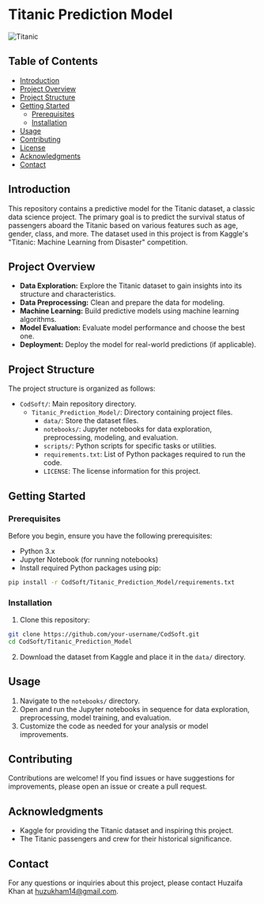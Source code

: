 # Titanic Prediction Model

![Titanic](https://upload.wikimedia.org/wikipedia/commons/thumb/f/fd/RMS_Titanic_3.jpg/300px-RMS_Titanic_3.jpg)

## Table of Contents

- [Introduction](#introduction)
- [Project Overview](#project-overview)
- [Project Structure](#project-structure)
- [Getting Started](#getting-started)
  - [Prerequisites](#prerequisites)
  - [Installation](#installation)
- [Usage](#usage)
- [Contributing](#contributing)
- [License](#license)
- [Acknowledgments](#acknowledgments)
- [Contact](#contact)

## Introduction

This repository contains a predictive model for the Titanic dataset, a classic data science project. The primary goal is to predict the survival status of passengers aboard the Titanic based on various features such as age, gender, class, and more. The dataset used in this project is from Kaggle's "Titanic: Machine Learning from Disaster" competition.

## Project Overview

- **Data Exploration:** Explore the Titanic dataset to gain insights into its structure and characteristics.
- **Data Preprocessing:** Clean and prepare the data for modeling.
- **Machine Learning:** Build predictive models using machine learning algorithms.
- **Model Evaluation:** Evaluate model performance and choose the best one.
- **Deployment:** Deploy the model for real-world predictions (if applicable).

## Project Structure

The project structure is organized as follows:

- `CodSoft/`: Main repository directory.
  - `Titanic_Prediction_Model/`: Directory containing project files.
    - `data/`: Store the dataset files.
    - `notebooks/`: Jupyter notebooks for data exploration, preprocessing, modeling, and evaluation.
    - `scripts/`: Python scripts for specific tasks or utilities.
    - `requirements.txt`: List of Python packages required to run the code.
    - `LICENSE`: The license information for this project.

## Getting Started

### Prerequisites

Before you begin, ensure you have the following prerequisites:

- Python 3.x
- Jupyter Notebook (for running notebooks)
- Install required Python packages using pip:

```bash
pip install -r CodSoft/Titanic_Prediction_Model/requirements.txt
```

### Installation

1. Clone this repository:

```bash
git clone https://github.com/your-username/CodSoft.git
cd CodSoft/Titanic_Prediction_Model
```

2. Download the dataset from Kaggle and place it in the `data/` directory.

## Usage

1. Navigate to the `notebooks/` directory.
2. Open and run the Jupyter notebooks in sequence for data exploration, preprocessing, model training, and evaluation.
3. Customize the code as needed for your analysis or model improvements.

## Contributing

Contributions are welcome! If you find issues or have suggestions for improvements, please open an issue or create a pull request.


## Acknowledgments

- Kaggle for providing the Titanic dataset and inspiring this project.
- The Titanic passengers and crew for their historical significance.

## Contact

For any questions or inquiries about this project, please contact Huzaifa Khan at huzukham14@gmail.com.

